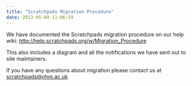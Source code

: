 ```yaml
---
title: "Scratchpads Migration Procedure"
date: 2013-05-09 11:06:59
---
```


We have documented the Scratchpads migration procedure on our help wiki: http://help.scratchpads.org/w/Migration_Procedure

This also includes a diagram and all the notifications we have sent out to site maintainers.

If you have any questions about migration please contact us at scratchpads@nhm.ac.uk
